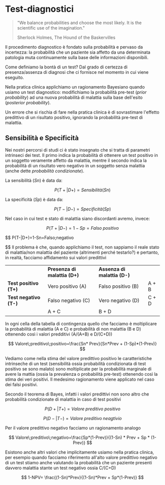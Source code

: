 # Test-diagnostici

> "We balance probabilities and choose the most likely. It is the scientific use of the imagination."
>
> Sherlock Holmes, The Hound of the Baskervilles

Il procedimento diagnostico è fondato sulla probabilità e pervaso da incertezza: la probabilità che un paziente sia affetto da una determinata patologia muta continuamente sulla base delle informazioni disponibili.

Come definiamo la bontà di un test? Dal grado di certezza di presenza/assenza di diagnosi che ci fornisce nel momento in cui viene eseguito.

Nella pratica clinica applichiamo un ragionamento Bayesiano quando usiamo un test diagnostico: modifichiamo la probabilità pre-test (_prior probability_) ad una nuova probabilità di malattia sulla base dell'esito (_posterior probability_).

Un errore che si rischia di fare nella pratica clinica è di sovrastimare l'effetto predittivo di un risultato positivo, ignorando la probabilità pre-test di malattia.

## Sensibilità e Specificità

Nei nostri percorsi di studi ci è stato insegnato che si tratta di parametri intrinseci dei test. Il primo indica la probabilità di ottenere un test positivo in un soggetto veramente affetto da malattia, mentre il secondo indica la probabilità di un risultato vero negativo in un soggetto senza malattia (anche dette _probabilità condizionate_).

La sensibilità (_Sn_) è data da:

$$
P(T+|D+)=Sensibilità(Sn)
$$

La specificità (_Sp_) è data da:

$$
P(T-|D-)=Specificità(Sp)
$$

Nel caso in cui test e stato di malattia siano discordanti avremo, invece:

$$
P(T+|D-)=1-Sp=Falso\;positivo
$$

$$
P(T-|D+)=1-Sn=Falso\;negativo

$$
Il problema è che, quando applichiamo il test, non sappiamo il reale stato di malattia/non malattia del paziente (altrimenti perché testarlo?) e pertanto, in realtà, facciamo affidamento sui valori predittivi

|                        |                               |                              |       |
|------------------------|-------------------------------|------------------------------|-------|
|                        | **Presenza di malattia (D+)** | **Assenza di malattia (D-)** |       |
| **Test positivo (T+)** | Vero positivo (A)             | Falso positivo (B)           | A + B |
| **Test negativo (T-)** | Falso negativo (C)            | Vero negativo (D)            | C + D |
|                        | A + C                         | B + D                        |       |


In ogni cella della tabella di contingenza quello che facciamo è moltiplicare la probabilità di malattia (A e C) e probabilità di non malattia (B e D) ottenendo così i valori predditivi (A/(A+B) e D/(C+D))

$$
Valore\;preditivo\;positivo=\frac{Sn* Prev}{Sn*Prev + (1-Sp)*(1-Prev)}
$$

Vediamo come nella stima del valore predittivo positivo le caratteristiche intrinseche di un test (sensibilità ossia probabilità condizionata di test positivo se sono malato) sono moltiplicate per la probabilità marginale di avere la mattia (ossia la prevalenza o probabilità pre-test) ottenendo così la stima dei veri positivi. Il medesimo ragionamento viene applicato nel caso dei falsi positivi.

Secondo il teorema di Bayes, infatti i valori predittivi non sono altro che probabilità condizionate di malattia in caso di test positivi

$$
P(D+|T+)=Valore\;preditivo\:positivo
$$

$$
P(D-|T-)=Valore\;preditivo\;neagtivio
$$

Per il valore predittivo negativo facciamo un ragionamento analogo

$$
Valore\;preditivo\;negativo=\frac{Sp*(1-Prev)}{(1-Sn) * Prev + Sp * (1-Prev)}
$$

Esistono anche altri valori che implicitamente usiamo nella pratica clinica, per esempio quando facciamo riferimento all'alto valore predittivo negativo di un test stiamo anche valutando la probabilità che un paziente presenti davvero malattia stante un test negativo ossia C/(C+D)

$$
1-NPV= \frac{(1-Sn)*Prev}{(1-Sn)*Prev + Sp*(1-Prev)}
$$
